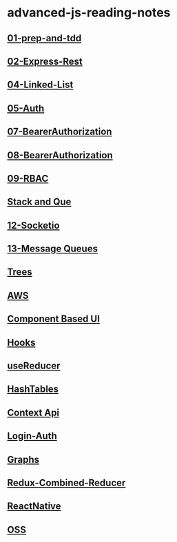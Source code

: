 # advanced-js-reading-notes

## [01-prep-and-tdd](01-prep-and-tdd.md)
## [02-Express-Rest](02-ExpressREST.md)
## [04-Linked-List](04-LinkedList.md)
## [05-Auth](05-Auth.md)
## [07-BearerAuthorization](07-BearerAuthorization.md)
## [08-BearerAuthorization](08-AccessControl.md)
## [09-RBAC](09-RBAC.md)
## [Stack and Que](stack-and-que.md)
## [12-Socketio](12-Socketio.md)
## [13-Message Queues](13-msgQueues.md)
## [Trees](Trees.md)
## [AWS](AWS01.md)
## [Component Based UI](./26-ComponentBasedUI.md)
## [Hooks](./Hooks01.md)
## [useReducer](./Read29.md)
## [HashTables](./HashTables.md)
## [Context Api](./Context-Api.md)
## [Login-Auth](./Login-and-Auth.md)
## [Graphs](./Graphs.md)
## [Redux-Combined-Reducer](./ReduxCombinedReducer.md)
## [ReactNative](./ReactNative.md)

## [OSS](./OSS.md)